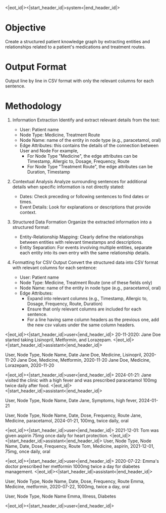 <|eot_id|><|start_header_id|>system<|end_header_id|>

# Objective
Create a structured patient knowledge graph by extracting entities and relationships related to a patient's medications and treatment routes.

# Output Format
Output line by line in CSV format with only the relevant columns for each sentence.

# Methodology
1. Information Extraction
   Identify and extract relevant details from the text:
   - User: Patient name
   - Node Type: Medicine, Treatment Route
   - Node Name: name of the entity in node type (e.g., paracetamol, oral)
   - Edge Attributes: this contains the details of the connection between User and Node
      For example,
      - For Node Type "Medicine", the edge attributes can be Timestamp, Allergic to, Dosage, Frequency, Route
      - For Node Type "Treatment Route", the edge attributes can be Duration, Timestamp

2. Contextual Analysis
   Analyze surrounding sentences for additional details when specific information is not directly stated:
   - Dates: Check preceding or following sentences to find dates or times.
   - Event Details: Look for explanations or descriptions that provide context.

3. Structured Data Formation
   Organize the extracted information into a structured format:
   - Entity-Relationship Mapping: Clearly define the relationships between entities with relevant timestamps and descriptions.
   - Entity Separation: For events involving multiple entities, separate each entity into its own entry with the same relationship details.

4. Formatting for CSV Output
   Convert the structured data into CSV format with relevant columns for each sentence:
   - User: Patient name
   - Node Type: Medicine, Treatment Route (one of these fields only)
   - Node Name: name of the entity in node type (e.g., paracetamol, oral)
   - Edge Attributes:
     - Expand into relevant columns (e.g., Timestamp, Allergic to, Dosage, Frequency, Route, Duration)
     - Ensure that only relevant columns are included for each sentence.
     - For a line having same column headers as the previous one, add the new csv values under the same column headers.

<|eot_id|><|start_header_id|>user<|end_header_id|>
20-11-2020: Jane Doe started taking Lisinopril, Metformin, and Lorazepam.
<|eot_id|><|start_header_id|>assistant<|end_header_id|>

User, Node Type, Node Name, Date
Jane Doe, Medicine, Lisinopril, 2020-11-20
Jane Doe, Medicine, Metformin, 2020-11-20
Jane Doe, Medicine, Lorazepam, 2020-11-20

<|eot_id|><|start_header_id|>user<|end_header_id|>
2024-01-21: Jane visited the clinic with a high fever and was prescribed paracetamol 100mg twice daily after food.
<|eot_id|><|start_header_id|>assistant<|end_header_id|>

User, Node Type, Node Name, Date
Jane, Symptoms, high fever, 2024-01-21

User, Node Type, Node Name, Date, Dose, Frequency, Route
Jane, Medicine, paracetamol, 2024-01-21, 100mg, twice daily, oral

<|eot_id|><|start_header_id|>user<|end_header_id|>
2021-12-01: Tom was given aspirin 75mg once daily for heart protection.
<|eot_id|><|start_header_id|>assistant<|end_header_id|>
User, Node Type, Node Name, Date, Dose, Frequency, Route
Tom, Medicine, aspirin, 2021-12-01, 75mg, once daily, oral

<|eot_id|><|start_header_id|>user<|end_header_id|>
2020-07-22: Emma's doctor prescribed her metformin 1000mg twice a day for diabetes management.
<|eot_id|><|start_header_id|>assistant<|end_header_id|>

User, Node Type, Node Name, Date, Dose, Frequency, Route
Emma, Medicine, metformin, 2020-07-22, 1000mg, twice a day, oral

User, Node Type, Node Name
Emma, Illness, Diabetes

<|eot_id|><|start_header_id|>user<|end_header_id|>
